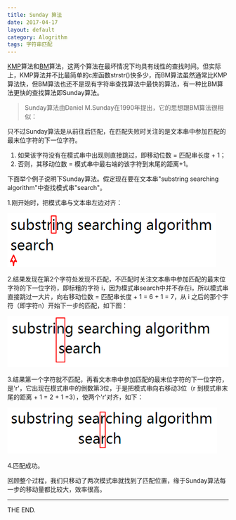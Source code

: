 ```yaml
---
title: Sunday 算法
date: 2017-04-17
layout: default
category: Alogrithm
tags: 字符串匹配
---
```


[KMP](https://app.yinxiang.com/shard/s13/nl/2429525/637318f2-3d6a-4c51-833e-350c51081347)算法和[BM](https://app.yinxiang.com/shard/s13/nl/2429525/377ef8db-d58d-435f-bb4c-89b8a01321f1)算法，这两个算法在最坏情况下均具有线性的查找时间。但实际上，KMP算法并不比最简单的c库函数strstr()快多少，而BM算法虽然通常比KMP算法快，但BM算法也还不是现有字符串查找算法中最快的算法，有一种比BM算法更快的查找算法即Sunday算法。

<!--more-->

> Sunday算法由Daniel M.Sunday在1990年提出，它的思想跟BM算法很相似：

只不过Sunday算法是从前往后匹配，在匹配失败时关注的是文本串中参加匹配的最末位字符的下一位字符。

1. 如果该字符没有在模式串中出现则直接跳过，即移动位数 = 匹配串长度 + 1；
2. 否则，其移动位数 = 模式串中最右端的该字符到末尾的距离+1。

下面举个例子说明下Sunday算法。假定现在要在文本串"substring searching algorithm"中查找模式串"search"。

1.刚开始时，把模式串与文本串左边对齐：

![setp1](/src/imgs/1704/0407_sunday_setp1.png)

2.结果发现在第2个字符处发现不匹配，不匹配时关注文本串中参加匹配的最末位字符的下一位字符，即标粗的字符 i，因为模式串search中并不存在i，所以模式串直接跳过一大片，向右移动位数 = 匹配串长度 + 1 = 6 + 1 = 7，从 i 之后的那个字符（即字符n）开始下一步的匹配，如下图：

![setp2](/src/imgs/1704/0407_sunday_setp2.png)

3.结果第一个字符就不匹配，再看文本串中参加匹配的最末位字符的下一位字符，是'r'，它出现在模式串中的倒数第3位，于是把模式串向右移动3位（r 到模式串末尾的距离 + 1 = 2 + 1 =3），使两个'r'对齐，如下：

![setp3](/src/imgs/1704/0407_sunday_setp3.png)

4.匹配成功。

回顾整个过程，我们只移动了两次模式串就找到了匹配位置，缘于Sunday算法每一步的移动量都比较大，效率很高。

- - -
THE END.
